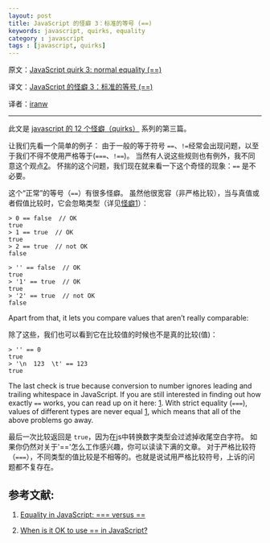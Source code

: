 ```yaml
---
layout: post
title: JavaScript 的怪癖 3：标准的等号 (==)
keywords: javascript, quirks, equality
category : javascript
tags : [javascript, quirks]
---
```


原文：[JavaScript quirk 3: normal equality (==)](http://www.2ality.com/2013/04/quirk-undefined.html)

译文：[JavaScript 的怪癖 3：标准的等号 (==)](http://justjavac.com/javascript/2013/04/08/12-javascript-quirks.html)

译者：[iranw](http://www.phpno.com)

----------------------------------------------------

此文是 [javascript 的 12 个怪癖（quirks）](http://justjavac.com/javascript/2013/04/08/12-javascript-quirks.html) 系列的第三篇。

让我们先看一个简单的例子：
由于一般的等于符号 `==`、`!=`经常会出现问题，以至于我们不得不使用严格等于(`===`、`!==`)。
当然有人说这些规则也有例外，我不同意这个观点[2][]。
怀揣的这个问题，我们现在就来看一下这个奇怪的现象：`==` 是不必要。


这个“正常”的等号（`==`）有很多怪癖。
虽然他很宽容（非严格比较），当与真值或者假值比较时，它会忽略类型（详见[怪癖1][quirk 1]）：

[quirk 1]: http://justjavac.com/javascript/2013/04/08/javascript-quirk-1-implicit-conversion-of-values.html "JavaScript 的怪癖 1：隐式类型转换"

    > 0 == false  // OK
    true
    > 1 == true  // OK
    true
    > 2 == true  // not OK
    false

    > '' == false  // OK
    true
    > '1' == true  // OK
    true
    > '2' == true  // not OK
    false

Apart from that, it lets you compare values that aren’t really comparable:

除了这些，我们也可以看到它在比较值的时候也不是真的比较(值)：

    > '' == 0
    true
    > '\n  123  \t' == 123
    true

The last check is true because conversion to number ignores leading and trailing whitespace in JavaScript.
If you are still interested in finding out how exactly `==` works, you can read up on it here: [1][]. 
With strict equality (`===`), values of different types are never equal [1][], which means that all of the above problems go away.

最后一次比较返回是 `true`，因为在js中转换数字类型会过滤掉收尾空白字符。
如果你仍然对关于'=='怎么工作感兴趣，你可以读读下满的文章。
对于严格比较符（`===`），不同类型的值比较是不相等的。也就是说试用严格比较符号，上诉的问题都不复存在。

## 参考文献:


1. [Equality in JavaScript: === versus ==][1]

2. [When is it OK to use == in JavaScript?][2]

[1]: http://www.2ality.com/2011/06/javascript-equality.html
[2]: http://www.2ality.com/2011/12/strict-equality-exemptions.html
